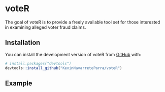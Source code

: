 
# voteR

<!-- badges: start -->
<!-- badges: end -->

The goal of voteR is to provide a freely available tool set for those interested in examining alleged voter fraud claims. 

## Installation

You can install the development version of voteR from [GitHub](https://github.com/) with:

``` r
# install.packages("devtools")
devtools::install_github("KevinNavarreteParra/voteR")
```

## Example



